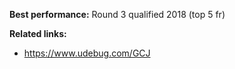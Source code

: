 **Best performance:** Round 3 qualified 2018 (top 5 fr)

**Related links:**
 - https://www.udebug.com/GCJ
